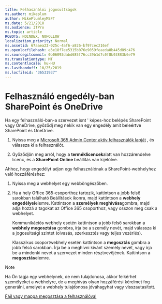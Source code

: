 ```yaml
---
title: Felhasználói jogosultságok
ms.author: mikeplum
author: MikePlumleyMSFT
ms.date: 5/21/2018
ms.audience: ITPro
ms.topic: article
ROBOTS: NOINDEX, NOFOLLOW
localization_priority: Normal
ms.assetid: 67aaea23-025c-4af6-a826-bf97cec216ef
ms.openlocfilehash: e3e18f7ee5315b076e9059feaeda8b445d89c476
ms.sourcegitcommit: 0b06093dabd685f76cc39b1d7c0f8b03883b6e79
ms.translationtype: MT
ms.contentlocale: hu-HU
ms.lasthandoff: 10/25/2019
ms.locfileid: "36531937"
---
```

# <a name="user-permissions-in-sharepoint-and-onedrive"></a>Felhasználó engedély-ban SharePoint és OneDrive

Ha egy felhasználó-ban-a szervezet isnt ' képes-hoz belépés SharePoint vagy OneDrive, győződj meg nekik van egy engedély amit beleértve SharePoint és OneDrive. 
  
1. Nyissa meg a [Microsoft 365 Admin Center aktív felhasználók lapját](https://portal.office.com/adminportal/home#/users) , és válassza ki a felhasználót. 
    
2. Győződjön meg arról, hogy a **terméklicencek**alatt van hozzárendelve licenc, és a **SharePoint Online** beállítás van kijelölve. 
    
 Ahhoz, hogy engedélyt adjon egy felhasználónak a SharePoint-webhelyhez való hozzáféréshez: 
  
1. Nyissa meg a webhelyet egy webböngészőben.
    
2. Ha a hely Office 365-csoporthoz tartozik, kattintson a jobb felső sarokban található Beállítások ikonra, majd kattintson a **webhely engedélyei**elemre. Kattintson a **személyek meghívása**gombra, majd adja hozzá a tagokat az Office 365 csoporthoz, vagy osszon meg csak a webhelyet. 
    
    Kommunikációs webhely esetén kattintson a jobb felső sarokban a **webhely megosztása** gombra, írja be a személy nevét, majd válassza ki a jogosultsági szintet (olvasás, szerkesztés vagy teljes vezérlés). 
    
    Klasszikus csoportwebhely esetén kattintson a **megosztás** gombra a jobb felső sarokban. Írja be a meghívni kívánt személy nevét, vagy írja be a mindenki nevet a szervezet minden résztvevőjének. Kattintson a **megosztás**elemre.
    
> [!NOTE]
> Ha Ön tagja egy webhelynek, de nem tulajdonosa, akkor felkérhet személyeket a webhelyre, de a meghívás olyan hozzáférési kérelmet fog generálni, amelyet a webhely tulajdonosa jóváhagyhat vagy visszautasított. 
  
[Fájl vagy mappa megosztása a felhasználóval](https://go.microsoft.com/fwlink/?linkid=533408)
  

